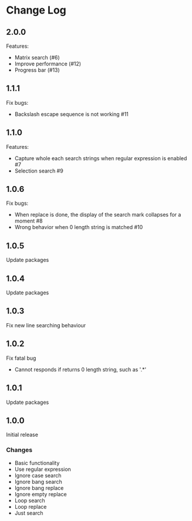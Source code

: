 # Change Log

## 2.0.0

Features:
- Matrix search (#6)
- Improve performance (#12)
- Progress bar (#13)

## 1.1.1

Fix bugs:
- Backslash escape sequence is not working #11

## 1.1.0

Features:
- Capture whole each search strings when regular expression is enabled #7
- Selection search #9

## 1.0.6

Fix bugs:
- When replace is done, the display of the search mark collapses for a moment #8
- Wrong behavior when 0 length string is matched #10

## 1.0.5

Update packages

## 1.0.4

Update packages

## 1.0.3

Fix new line searching behaviour

## 1.0.2

Fix fatal bug

- Cannot responds if returns 0 length string, such as '.*'

## 1.0.1

Update packages

## 1.0.0

Initial release

### Changes

- Basic functionality
- Use regular expression
- Ignore case search
- Ignore bang search
- Ignore bang replace
- Ignore empty replace
- Loop search
- Loop replace
- Just search
